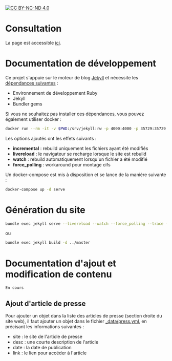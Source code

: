 <a rel="license" href="http://creativecommons.org/licenses/by-nc-nd/4.0/"><img alt="CC BY-NC-ND 4.0" src="https://img.shields.io/badge/license-CC%20BY--NC--ND%204.0-brightgreen.svg"/></a>

# Consultation
La page est accessible [ici](https://nofakescience.github.io/).

# Documentation de développement
Ce projet s'appuie sur le moteur de blog [Jekyll](https://jekyllrb.com) et nécessite les [dépendances suivantes](https://jekyllrb.com/docs/) :
 * Environnement de développement Ruby
 * Jekyll
 * Bundler gems

Si vous ne souhaitez pas installer ces dépendances, vous pouvez également utiliser docker :

```bash
docker run --rm -it -v $PWD:/srv/jekyll:rw -p 4000:4000 -p 35729:35729 jekyll/builder jekyll serve --incremental --livereload --watch --force_polling
```
Les options ajoutés ont les effets suivants :
 * __incremental__ : rebuild uniquement les fichiers ayant été modifiés
 * __livereload__ : le navigateur se recharge lorsque le site est rebuild
 * __watch__ : rebuild automatiquement lorsqu'un fichier a été modifié
 * __force_polling__ : workaround pour montage cifs

Un docker-compose est mis à disposition et se lance de la manière suivante :
```bash
docker-compose up -d serve
```

# Génération du site
```bash
bundle exec jekyll serve --livereload --watch --force_polling --trace -V
```
ou
```bash
bundle exec jekyll build -d ../master
```

# Documentation d'ajout et modification de contenu
```
En cours
```

## Ajout d'article de presse
Pour ajouter un objet dans la liste des articles de presse (section droite du site web), il faut ajouter un objet dans le fichier [_data/press.yml](./_data/press.yml), en précisant les informations suivantes :
 * site : le site de l'article de presse
 * desc : une courte description de l'article
 * date : la date de publication
 * link : le lien pour accéder à l'article
